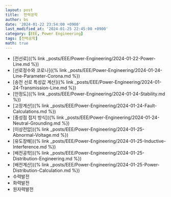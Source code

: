 ```yaml
---
layout: post
title:  전력공학
author: bs
date: '2024-01-22 23:54:00 +0900'
last_modified_at: '2024-01-25 22:45:00 +0900'
category: [EEE, Power Engineering]
tags: [전력공학]
math: true
---
```


- [전선로]({% link _posts/EEE/Power-Engineering/2024-01-22-Power-Line.md %})
- [선로정수와 코로나]({% link _posts/EEE/Power-Engineering/2024-01-24-Line-Parameter-Corona.md %})
- [송전 선로 특성값 계산]({% link _posts/EEE/Power-Engineering/2024-01-24-Transmission-Line.md %})
- [안정도]({% link _posts/EEE/Power-Engineering/2024-01-24-Stability.md %})
- [고장계산]({% link _posts/EEE/Power-Engineering/2024-01-24-Fault-Calculations.md %})
- [중성점 접지 방식]({% link _posts/EEE/Power-Engineering/2024-01-24-Neutral-Grounding.md %})
- [이상전압]({% link _posts/EEE/Power-Engineering/2024-01-25-Abnormal-Voltage.md %})
- [유도장해]({% link _posts/EEE/Power-Engineering/2024-01-25-Inductive-Interference.md %})
- [배전공학]({% link _posts/EEE/Power-Engineering/2024-01-25-Distribution-Engineering.md %})
- [배전계산]({% link _posts/EEE/Power-Engineering/2024-01-25-Power-Distribution-Calculation.md %})
- 수력발전
- 화력발전
- 원자력발전